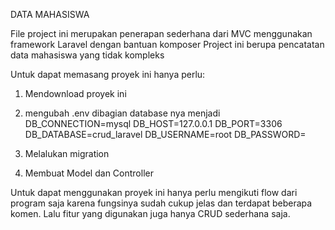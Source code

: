 DATA MAHASISWA

File project ini merupakan penerapan sederhana dari MVC menggunakan framework Laravel dengan bantuan komposer
Project ini berupa pencatatan data mahasiswa yang tidak kompleks

Untuk dapat memasang proyek ini hanya perlu:
1. Mendownload proyek ini
2. mengubah .env dibagian database nya menjadi
DB_CONNECTION=mysql
DB_HOST=127.0.0.1
DB_PORT=3306
DB_DATABASE=crud_laravel
DB_USERNAME=root
DB_PASSWORD=

3. Melalukan migration
4. Membuat Model dan Controller

Untuk dapat menggunakan proyek ini hanya perlu mengikuti flow dari program saja karena fungsinya sudah cukup jelas dan terdapat beberapa komen. Lalu fitur yang digunakan juga hanya CRUD sederhana saja.